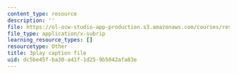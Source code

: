 ```yaml
---
content_type: resource
description: ''
file: https://ol-ocw-studio-app-production.s3.amazonaws.com/courses/res-18-009-learn-differential-equations-up-close-with-gilbert-strang-and-cleve-moler-fall-2015/dc5be45fba30a41f1d259b5042afa83e_o93axeQJqJ8.srt
file_type: application/x-subrip
learning_resource_types: []
resourcetype: Other
title: 3play caption file
uid: dc5be45f-ba30-a41f-1d25-9b5042afa83e
---
```

